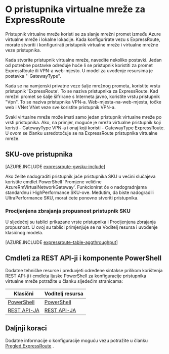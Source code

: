 <properties 
   pageTitle="O ExpressRoute virtualne mreže pristupnika | Microsoft Azure"
   description="Saznajte više o pristupnika virtualne mreže za ExpressRoute."
   services="expressroute"
   documentationCenter="na"
   authors="cherylmc"
   manager="carmonm"
   editor=""
   tags="azure-resource-manager, azure-service-management"/>
<tags 
   ms.service="expressroute"
   ms.devlang="na"
   ms.topic="article"
   ms.tgt_pltfrm="na"
   ms.workload="infrastructure-services"
   ms.date="10/03/2016"
   ms.author="cherylmc" />

# <a name="about-virtual-network-gateways-for-expressroute"></a>O pristupnika virtualne mreže za ExpressRoute


Pristupnik virtualne mreže koristi se za slanje mrežni promet između Azure virtualne mreže i lokalne lokacije. Kada konfigurirate vezu s ExpressRoute, morate stvoriti i konfigurirati pristupnik virtualne mreže i virtualne mrežne veze pristupnika.

Kada stvorite pristupnik virtualne mreže, navedite nekoliko postavki. Jedan od potrebne postavke određuje hoće li se pristupnik koristiti za promet ExpressRoute ili VPN-a web-mjesto. U model za uvođenje resursima je postavka "-GatewayType".

Kada se na namjenski privatne veze šalje mrežnog prometa, koristite vrstu pristupnik 'ExpressRoute'. To se naziva pristupnika za ExpressRoute. Kad mrežni promet se šalje šifrirane s Interneta javno, koristite vrstu pristupnik "Vpn". To se naziva pristupnika VPN-a. Web-mjesta-na-web-mjesta, točke web i VNet VNet veze sve koristite pristupnik VPN-a. 

Svaki virtualne mreže može imati samo jedan pristupnik virtualne mreže po vrsti pristupnika. Ako, na primjer, moguće je mreža virtualne pristupnik koji koristi - GatewayType VPN-a i onaj koji koristi - GatewayType ExpressRoute. U ovom se članku usredotočuje se na ExpressRoute pristupnika virtualne mreže.

## <a name="gwsku"></a>SKU-ove pristupnika

[AZURE.INCLUDE [expressroute-gwsku-include](../../includes/expressroute-gwsku-include.md)]

Ako želite nadograditi pristupnik jače pristupnika SKU u većini slučajeva koristite cmdlet PowerShell 'Promjene veličine AzureRmVirtualNetworkGateway'. Funkcionirat će o nadogradnjama standardnu i HighPerformance SKU-ove. Međutim, da biste nadogradili UltraPerformance SKU, morat ćete ponovno stvoriti pristupnika.

###  <a name="aggthroughput"></a>Procijenjena zbrajanja propusnost pristupnik SKU


U sljedećoj su tablici prikazane vrste pristupnika i Procijenjena zbrajanja propusnost. U ovoj su tablici primjenjuje se na Voditelj resursa i uvođenje klasičnog modela.

[AZURE.INCLUDE [expressroute-table-aggthroughput](../../includes/expressroute-table-aggtput-include.md)] 


## <a name="resources"></a>Cmdleti za REST API-ji i komponente PowerShell

Dodatne tehničke resurse i preduvjeti određene sintakse prilikom korištenja REST API-ji i cmdleta ljuske PowerShell za konfiguracije pristupnika virtualne mreže potražite u članku sljedećim stranicama:

|**Klasični** | **Voditelj resursa**|
|-----|----|
|[PowerShell](https://msdn.microsoft.com/library/mt270335.aspx)|[PowerShell](https://msdn.microsoft.com/library/mt163510.aspx)|
|[REST API-JA](https://msdn.microsoft.com/library/jj154113.aspx)|[REST API-JA](https://msdn.microsoft.com/library/mt163859.aspx)|


## <a name="next-steps"></a>Daljnji koraci

Dodatne informacije o konfiguracije moguću vezu potražite u članku [Pregled ExpressRoute](expressroute-introduction.md) . 







 
